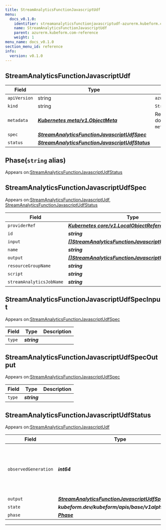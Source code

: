 ```yaml
---
title: StreamAnalyticsFunctionJavascriptUdf
menu:
  docs_v0.1.0:
    identifier: streamanalyticsfunctionjavascriptudf-azurerm.kubeform.com
    name: StreamAnalyticsFunctionJavascriptUdf
    parent: azurerm.kubeform.com-reference
    weight: 1
menu_name: docs_v0.1.0
section_menu_id: reference
info:
  version: v0.1.0
---
```


## StreamAnalyticsFunctionJavascriptUdf
| Field | Type | Description |
| ------ | ----- | ----------- |
| `apiVersion` | string | `azurerm.kubeform.com/v1alpha1` |
|    `kind` | string | `StreamAnalyticsFunctionJavascriptUdf` |
| `metadata` | ***[Kubernetes meta/v1.ObjectMeta](https://kubernetes.io/docs/reference/generated/kubernetes-api/v1.13/#objectmeta-v1-meta)***|Refer to the Kubernetes API documentation for the fields of the `metadata` field.|
| `spec` | ***[StreamAnalyticsFunctionJavascriptUdfSpec](#streamanalyticsfunctionjavascriptudfspec)***||
| `status` | ***[StreamAnalyticsFunctionJavascriptUdfStatus](#streamanalyticsfunctionjavascriptudfstatus)***||
## Phase(`string` alias)

Appears on:[StreamAnalyticsFunctionJavascriptUdfStatus](#streamanalyticsfunctionjavascriptudfstatus)

## StreamAnalyticsFunctionJavascriptUdfSpec

Appears on:[StreamAnalyticsFunctionJavascriptUdf](#streamanalyticsfunctionjavascriptudf), [StreamAnalyticsFunctionJavascriptUdfStatus](#streamanalyticsfunctionjavascriptudfstatus)

| Field | Type | Description |
| ------ | ----- | ----------- |
| `providerRef` | ***[Kubernetes core/v1.LocalObjectReference](https://kubernetes.io/docs/reference/generated/kubernetes-api/v1.13/#localobjectreference-v1-core)***||
| `id` | ***string***||
| `input` | ***[[]StreamAnalyticsFunctionJavascriptUdfSpecInput](#streamanalyticsfunctionjavascriptudfspecinput)***||
| `name` | ***string***||
| `output` | ***[[]StreamAnalyticsFunctionJavascriptUdfSpecOutput](#streamanalyticsfunctionjavascriptudfspecoutput)***||
| `resourceGroupName` | ***string***||
| `script` | ***string***||
| `streamAnalyticsJobName` | ***string***||
## StreamAnalyticsFunctionJavascriptUdfSpecInput

Appears on:[StreamAnalyticsFunctionJavascriptUdfSpec](#streamanalyticsfunctionjavascriptudfspec)

| Field | Type | Description |
| ------ | ----- | ----------- |
| `type` | ***string***||
## StreamAnalyticsFunctionJavascriptUdfSpecOutput

Appears on:[StreamAnalyticsFunctionJavascriptUdfSpec](#streamanalyticsfunctionjavascriptudfspec)

| Field | Type | Description |
| ------ | ----- | ----------- |
| `type` | ***string***||
## StreamAnalyticsFunctionJavascriptUdfStatus

Appears on:[StreamAnalyticsFunctionJavascriptUdf](#streamanalyticsfunctionjavascriptudf)

| Field | Type | Description |
| ------ | ----- | ----------- |
| `observedGeneration` | ***int64***| ***(Optional)*** Resource generation, which is updated on mutation by the API Server.|
| `output` | ***[StreamAnalyticsFunctionJavascriptUdfSpec](#streamanalyticsfunctionjavascriptudfspec)***| ***(Optional)*** |
| `state` | ***kubeform.dev/kubeform/apis/base/v1alpha1.State***| ***(Optional)*** |
| `phase` | ***[Phase](#phase)***| ***(Optional)*** |
---
